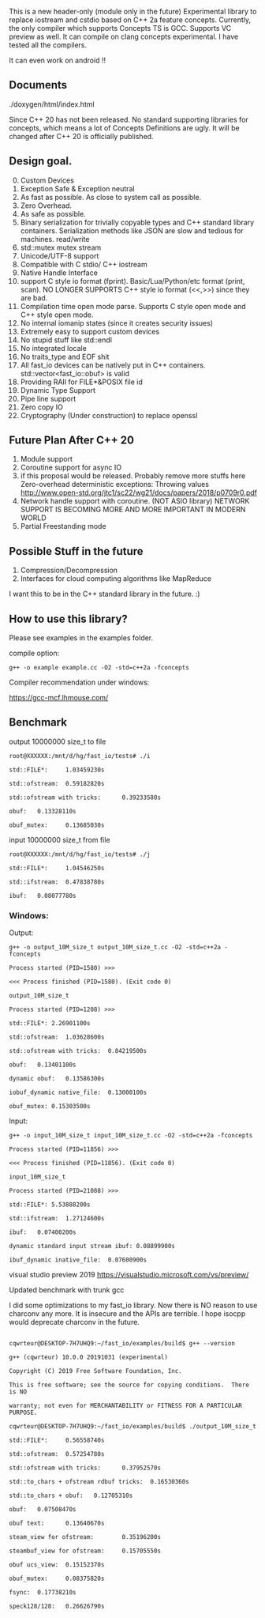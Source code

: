 This is a new header-only (module only in the future) Experimental library to replace iostream and cstdio based on C++ 2a feature concepts. Currently, the only compiler which supports Concepts TS is GCC. Supports VC preview as well. It can compile on clang concepts experimental. I have tested all the compilers.

It can even work on android !! 

## Documents
./doxygen/html/index.html

Since C++ 20 has not been released. No standard supporting libraries for concepts, which means a lot of Concepts Definitions are ugly. It will be changed after C++ 20 is officially published.

## Design goal.
  0. Custom Devices
  1. Exception Safe & Exception neutral
  2. As fast as possible. As close to system call as possible.
  3. Zero Overhead.
  4. As safe as possible.
  5. Binary serialization for trivially copyable types and C++ standard library containers. Serialization methods like JSON are slow and tedious for machines. read/write
  6. std::mutex mutex stream
  7. Unicode/UTF-8 support
  8. Compatible with C stdio/ C++ iostream
  9. Native Handle Interface
  10. support C style io format (fprint). Basic/Lua/Python/etc format (print, scan). NO LONGER SUPPORTS C++ style io format (<<,>>) since they are bad.
  11. Compilation time open mode parse. Supports C style open mode and C++ style open mode.
  12. No internal iomanip states (since it creates security issues)
  13. Extremely easy to support custom devices
  14. No stupid stuff like std::endl
  15. No integrated locale
  16. No traits_type and EOF shit
  17. All fast_io devices can be natively put in C++ containers. std::vector<fast_io::obuf> is valid
  18. Providing RAII for FILE*&POSIX file id
  19. Dynamic Type Support
  20. Pipe line support
  21. Zero copy IO
  22. Cryptography (Under construction) to replace openssl

## Future Plan After C++ 20
  1. Module support
  2. Coroutine support for async IO
  3. if this proposal would be released. Probably remove more stuffs here
     Zero-overhead deterministic exceptions: Throwing values
     http://www.open-std.org/jtc1/sc22/wg21/docs/papers/2018/p0709r0.pdf
  4. Network handle support with coroutine. (NOT ASIO library)
     NETWORK SUPPORT IS BECOMING MORE AND MORE IMPORTANT IN MODERN WORLD
  5. Partial Freestanding mode

## Possible Stuff in the future
  1. Compression/Decompression
  2. Interfaces for cloud computing algorithms like MapReduce

I want this to be in the C++ standard library in the future. :)

## How to use this library? 
Please see examples in the examples folder.

compile option:
    
	g++ -o example example.cc -O2 -std=c++2a -fconcepts

Compiler recommendation under windows:

https://gcc-mcf.lhmouse.com/

## Benchmark

output 10000000 size_t to file
```
root@XXXXXX:/mnt/d/hg/fast_io/tests# ./i

std::FILE*:     1.03459230s

std::ofstream:  0.59182820s

std::ofstream with tricks:      0.39233580s

obuf:   0.13328110s

obuf_mutex:     0.13685030s
```

input 10000000 size_t from file
```
root@XXXXXX:/mnt/d/hg/fast_io/tests# ./j

std::FILE*:     1.04546250s

std::ifstream:  0.47838780s

ibuf:   0.08077780s
```

### Windows:
Output:
```
g++ -o output_10M_size_t output_10M_size_t.cc -O2 -std=c++2a -fconcepts

Process started (PID=1580) >>>

<<< Process finished (PID=1580). (Exit code 0)

output_10M_size_t

Process started (PID=1208) >>>

std::FILE*:	2.26901100s

std::ofstream:	1.03628600s

std::ofstream with tricks:	0.84219500s

obuf:	0.13401100s

dynamic obuf:	0.13586300s

iobuf_dynamic native_file:	0.13000100s

obuf_mutex:	0.15303500s
```

Input:
```
g++ -o input_10M_size_t input_10M_size_t.cc -O2 -std=c++2a -fconcepts

Process started (PID=11856) >>>

<<< Process finished (PID=11856). (Exit code 0)

input_10M_size_t

Process started (PID=21088) >>>

std::FILE*:	5.53888200s

std::ifstream:	1.27124600s

ibuf:	0.07400200s

dynamic standard input stream ibuf:	0.08899900s

ibuf_dynamic inative_file:	0.07600900s
```




visual studio preview 2019
https://visualstudio.microsoft.com/vs/preview/



Updated benchmark with trunk gcc

I did some optimizations to my fast_io library. Now there is NO reason to use charconv any more. It is insecure and the APIs are terrible. I hope isocpp would deprecate charconv in the future.

```

cqwrteur@DESKTOP-7H7UHQ9:~/fast_io/examples/build$ g++ --version

g++ (cqwrteur) 10.0.0 20191031 (experimental)

Copyright (C) 2019 Free Software Foundation, Inc.

This is free software; see the source for copying conditions.  There is NO 

warranty; not even for MERCHANTABILITY or FITNESS FOR A PARTICULAR PURPOSE.

cqwrteur@DESKTOP-7H7UHQ9:~/fast_io/examples/build$ ./output_10M_size_t

std::FILE*:     0.56558740s

std::ofstream:  0.57254780s

std::ofstream with tricks:      0.37952570s

std::to_chars + ofstream rdbuf tricks:  0.16530360s

std::to_chars + obuf:   0.12705310s

obuf:   0.07508470s

obuf text:      0.13640670s

steam_view for ofstream:        0.35196200s

steambuf_view for ofstream:     0.15705550s

obuf ucs_view:  0.15152370s

obuf_mutex:     0.08375820s

fsync:  0.17738210s

speck128/128:   0.26626790s
```
